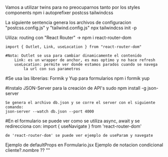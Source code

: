 Vamos a utilizar twins para no preocuparnos tanto por los styles components
    npm i autoprefixer postcss tailwindcss

La siguiente sentencia genera los archivos de configuracion "postcss.config.js" y "tailwind.config.js"
    npx tailwindcss init -p

Uiliza:
    routing con "React Router"  ->  npm i react-router-dom

    import { Outlet, Link, useLocation } from "react-router-dom"

    #Nota: Outlet se usa para cambiar dinamicamente el contenido
        Link: es un wrapper de anchor, es mas optimo y no hace refresh
        useLocation: permite ver donde estamos parados cuando se navega
            la url con sus parametros

#Se usa las librerias: Formik y Yup para formularios
    npm i formik yup

#Instalo JSON-Server para la creación de API's
    sudo npm install -g json-server

    Se genera el archivo db.json y se corre el server con el siguiente comando:
    json-server --watch db.json --port 4000

#En el formulario se puede ver como se utiliza async, await y se redirecciona con:
    import { useNavigate } from 'react-router-dom'

    de 'react-router-dom' se puede ver ejemplo de useParam y navegate

Ejemplo de defaultProps en Formulario.jsx
Ejemplo de notacion condicional cliente?.nombre ?? ""